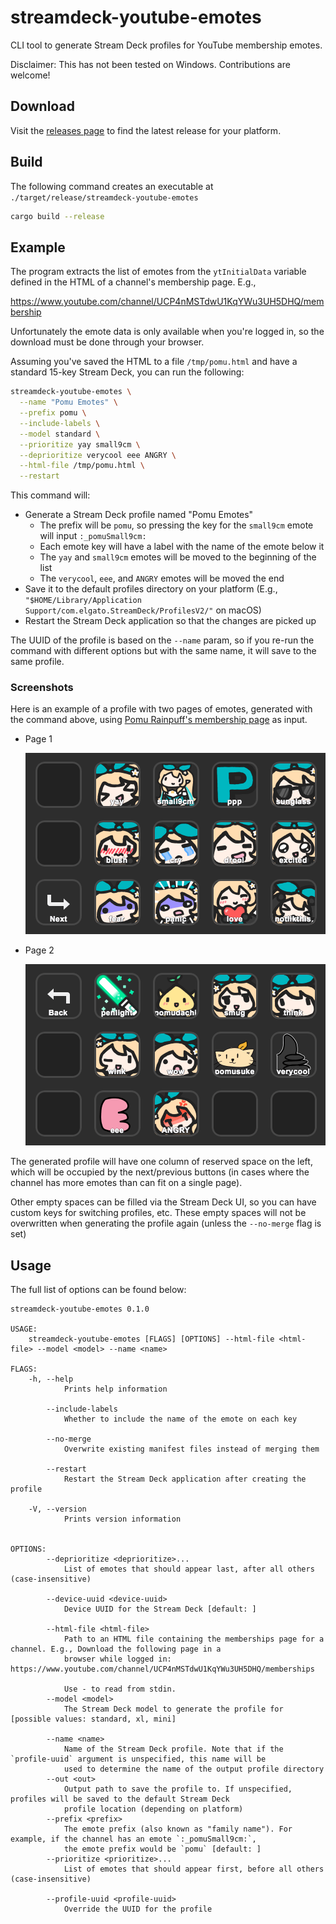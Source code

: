 # streamdeck-youtube-emotes

CLI tool to generate Stream Deck profiles for YouTube membership emotes.

Disclaimer: This has not been tested on Windows. Contributions are welcome!

## Download

Visit the [releases page](https://github.com/walfie/streamdeck-youtube-emotes/releases)
to find the latest release for your platform.

## Build

The following command creates an executable at `./target/release/streamdeck-youtube-emotes`

```sh
cargo build --release
```

## Example

The program extracts the list of emotes from the `ytInitialData` variable
defined in the HTML of a channel's membership page. E.g.,

<https://www.youtube.com/channel/UCP4nMSTdwU1KqYWu3UH5DHQ/membership>

Unfortunately the emote data is only available when you're logged in, so the
download must be done through your browser.

Assuming you've saved the HTML to a file `/tmp/pomu.html` and have a standard
15-key Stream Deck, you can run the following:

```sh
streamdeck-youtube-emotes \
  --name "Pomu Emotes" \
  --prefix pomu \
  --include-labels \
  --model standard \
  --prioritize yay small9cm \
  --deprioritize verycool eee ANGRY \
  --html-file /tmp/pomu.html \
  --restart
```

This command will:

* Generate a Stream Deck profile named "Pomu Emotes"
  * The prefix will be `pomu`, so pressing the key for the `small9cm` emote
    will input `:_pomuSmall9cm:`
  * Each emote key will have a label with the name of the emote below it
  * The `yay` and `small9cm` emotes will be moved to the beginning of the list
  * The `verycool`, `eee`, and `ANGRY` emotes will be moved the end
* Save it to the default profiles directory on your platform
  (E.g., `"$HOME/Library/Application Support/com.elgato.StreamDeck/ProfilesV2/"`
  on macOS)
* Restart the Stream Deck application so that the changes are picked up

The UUID of the profile is based on the `--name` param, so if you re-run the
command with different options but with the same name, it will save to the same
profile.

### Screenshots

Here is an example of a profile with two pages of emotes, generated with the
command above, using [Pomu Rainpuff's membership page][Pomu] as input.

* Page 1

  ![Profile page 1](./docs/profile-page1.png)

* Page 2

  ![Profile page 2](./docs/profile-page2.png)

The generated profile will have one column of reserved space on the left, which
will be occupied by the next/previous buttons (in cases where the channel has
more emotes than can fit on a single page).

Other empty spaces can be filled via the Stream Deck UI, so you can have custom
keys for switching profiles, etc. These empty spaces will not be overwritten
when generating the profile again (unless the `--no-merge` flag is set)

[Pomu]: https://www.youtube.com/channel/UCP4nMSTdwU1KqYWu3UH5DHQ/membership

## Usage

The full list of options can be found below:

```
streamdeck-youtube-emotes 0.1.0

USAGE:
    streamdeck-youtube-emotes [FLAGS] [OPTIONS] --html-file <html-file> --model <model> --name <name>

FLAGS:
    -h, --help
            Prints help information

        --include-labels
            Whether to include the name of the emote on each key

        --no-merge
            Overwrite existing manifest files instead of merging them

        --restart
            Restart the Stream Deck application after creating the profile

    -V, --version
            Prints version information


OPTIONS:
        --deprioritize <deprioritize>...
            List of emotes that should appear last, after all others (case-insensitive)

        --device-uuid <device-uuid>
            Device UUID for the Stream Deck [default: ]

        --html-file <html-file>
            Path to an HTML file containing the memberships page for a channel. E.g., Download the following page in a
            browser while logged in: https://www.youtube.com/channel/UCP4nMSTdwU1KqYWu3UH5DHQ/memberships

            Use - to read from stdin.
        --model <model>
            The Stream Deck model to generate the profile for [possible values: standard, xl, mini]

        --name <name>
            Name of the Stream Deck profile. Note that if the `profile-uuid` argument is unspecified, this name will be
            used to determine the name of the output profile directory
        --out <out>
            Output path to save the profile to. If unspecified, profiles will be saved to the default Stream Deck
            profile location (depending on platform)
        --prefix <prefix>
            The emote prefix (also known as "family name"). For example, if the channel has an emote `:_pomuSmall9cm:`,
            the emote prefix would be `pomu` [default: ]
        --prioritize <prioritize>...
            List of emotes that should appear first, before all others (case-insensitive)

        --profile-uuid <profile-uuid>
            Override the UUID for the profile
```

